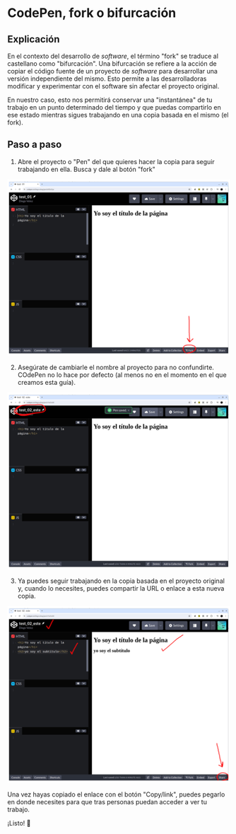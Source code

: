 # CodePen, fork o bifurcación

## Explicación

En el contexto del desarrollo de *software*, el término "fork" se traduce al castellano como "bifurcación". Una bifurcación se refiere a la acción de copiar el código fuente de un proyecto de *software* para desarrollar una versión independiente del mismo. Esto permite a las desarrolladoras modificar y experimentar con el software sin afectar el proyecto original.

En nuestro caso, esto nos permitirá conservar una "instantánea" de tu trabajo en un punto determinado del tiempo y que puedas compartirlo en ese estado mientras sigues trabajando en una copia basada en el mismo (el fork).

## Paso a paso

1. Abre el proyecto o "Pen" del que quieres hacer la copia para seguir trabajando en ella. Busca y dale al botón "fork"

![](https://github.com/Laboratoria/digitaljumpstart-curriculum/blob/main/DEV/00_assets/codePen_fork_01.png)

2. Asegúrate de cambiarle el nombre al proyecto para no confundirte. COdePen no lo hace por defecto (al menos no en el momento en el que creamos esta guía).

![](https://github.com/Laboratoria/digitaljumpstart-curriculum/blob/main/DEV/00_assets/codePen_fork_02.png)

3. Ya puedes seguir trabajando en la copia basada en el proyecto original y, cuando lo necesites, puedes compartir la URL o enlace a esta nueva copia.

![](https://github.com/Laboratoria/digitaljumpstart-curriculum/blob/main/DEV/00_assets/codePen_fork_03.png)

Una vez hayas copiado el enlace con el botón "Copy/link", puedes pegarlo en donde necesites para que tras personas puedan acceder a ver tu trabajo.

¡Listo! 🌟
